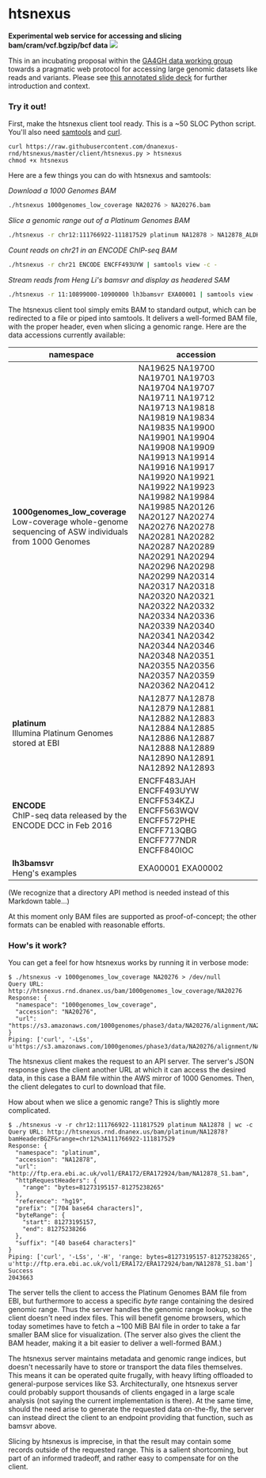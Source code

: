 # htsnexus

**Experimental web service for accessing and slicing bam/cram/vcf.bgzip/bcf data** <a href="https://travis-ci.org/dnanexus-rnd/htsnexus"><img src="https://travis-ci.org/dnanexus-rnd/htsnexus.svg?branch=master"/></a>

This in an incubating proposal within the [GA4GH data working group](http://ga4gh.org/) towards a pragmatic web protocol for accessing large genomic datasets like reads and variants. Please see [this annotated slide deck](https://docs.google.com/a/dnanexus.com/presentation/d/1iATx04kwPz9V8-x_S4-eXmUbHJQt-AkOu4BL_xaE2nc/edit?usp=sharing) for further introduction and context.

### Try it out!

First, make the htsnexus client tool ready. This is a ~50 SLOC Python script. You'll also need [samtools](http://www.htslib.org/) and [curl](https://curl.haxx.se/).

```
curl https://raw.githubusercontent.com/dnanexus-rnd/htsnexus/master/client/htsnexus.py > htsnexus
chmod +x htsnexus
```

Here are a few things you can do with htsnexus and samtools:

*Download a 1000 Genomes BAM*
```bash
./htsnexus 1000genomes_low_coverage NA20276 > NA20276.bam
```

*Slice a genomic range out of a Platinum Genomes BAM*

```bash
./htsnexus -r chr12:111766922-111817529 platinum NA12878 > NA12878_ALDH2.bam
```

*Count reads on chr21 in an ENCODE ChIP-seq BAM*

```bash
./htsnexus -r chr21 ENCODE ENCFF493UYW | samtools view -c -
```

*Stream reads from Heng Li's bamsvr and display as headered SAM*

```bash
./htsnexus -r 11:10899000-10900000 lh3bamsvr EXA00001 | samtools view -h - | less -S
```

The htsnexus client tool simply emits BAM to standard output, which can be redirected to a file or piped into samtools. It delivers a well-formed BAM file, with the proper header, even when slicing a genomic range. Here are the data accessions currently available:

| namespace | accession |
| --- | --- |
| **1000genomes_low_coverage** <br/> Low-coverage whole-genome sequencing of ASW individuals from 1000 Genomes | NA19625 NA19700 NA19701 NA19703 NA19704 NA19707 NA19711 NA19712 NA19713 NA19818 NA19819 NA19834 NA19835 NA19900 NA19901 NA19904 NA19908 NA19909 NA19913 NA19914 NA19916 NA19917 NA19920 NA19921 NA19922 NA19923 NA19982 NA19984 NA19985 NA20126 NA20127 NA20274 NA20276 NA20278 NA20281 NA20282 NA20287 NA20289 NA20291 NA20294 NA20296 NA20298 NA20299 NA20314 NA20317 NA20318 NA20320 NA20321 NA20322 NA20332 NA20334 NA20336 NA20339 NA20340 NA20341 NA20342 NA20344 NA20346 NA20348 NA20351 NA20355 NA20356 NA20357 NA20359 NA20362 NA20412 |
| **platinum** <br/> Illumina Platinum Genomes stored at EBI | NA12877 NA12878 NA12879 NA12881 NA12882 NA12883 NA12884 NA12885 NA12886 NA12887 NA12888 NA12889 NA12890 NA12891 NA12892 NA12893 |
| **ENCODE** <br/> ChIP-seq data released by the ENCODE DCC in Feb 2016 | ENCFF483JAH ENCFF493UYW ENCFF534KZJ ENCFF563WQV ENCFF572PHE ENCFF713QBG ENCFF777NDR ENCFF840IOC |
| **lh3bamsvr** <br/> Heng's examples | EXA00001 EXA00002 |

(We recognize that a directory API method is needed instead of this Markdown table...)

At this moment only BAM files are supported as proof-of-concept; the other formats can be enabled with reasonable efforts.

### How's it work?

You can get a feel for how htsnexus works by running it in verbose mode:

```
$ ./htsnexus -v 1000genomes_low_coverage NA20276 > /dev/null
Query URL: http://htsnexus.rnd.dnanex.us/bam/1000genomes_low_coverage/NA20276
Response: {
  "namespace": "1000genomes_low_coverage",
  "accession": "NA20276",
  "url": "https://s3.amazonaws.com/1000genomes/phase3/data/NA20276/alignment/NA20276.mapped.ILLUMINA.bwa.ASW.low_coverage.20120522.bam"
}
Piping: ['curl', '-LSs', u'https://s3.amazonaws.com/1000genomes/phase3/data/NA20276/alignment/NA20276.mapped.ILLUMINA.bwa.ASW.low_coverage.20120522.bam']
```

The htsnexus client makes the request to an API server. The server's JSON response gives the client another URL at which it can access the desired data, in this case a BAM file within the AWS mirror of 1000 Genomes. Then, the client delegates to curl to download that file.

How about when we slice a genomic range? This is slightly more complicated.

```
$ ./htsnexus -v -r chr12:111766922-111817529 platinum NA12878 | wc -c
Query URL: http://htsnexus.rnd.dnanex.us/bam/platinum/NA12878?bamHeaderBGZF&range=chr12%3A111766922-111817529
Response: {
  "namespace": "platinum",
  "accession": "NA12878",
  "url": "http://ftp.era.ebi.ac.uk/vol1/ERA172/ERA172924/bam/NA12878_S1.bam",
  "httpRequestHeaders": {
    "range": "bytes=81273195157-81275238265"
  },
  "reference": "hg19",
  "prefix": "[704 base64 characters]",
  "byteRange": {
    "start": 81273195157,
    "end": 81275238266
  },
  "suffix": "[40 base64 characters]"
}
Piping: ['curl', '-LSs', '-H', 'range: bytes=81273195157-81275238265', u'http://ftp.era.ebi.ac.uk/vol1/ERA172/ERA172924/bam/NA12878_S1.bam']
Success
2043663
```

The server tells the client to access the Platinum Genomes BAM file from EBI, but furthermore to access a specific *byte* range containing the desired genomic range. Thus the server handles the genomic range lookup, so the client doesn't need index files. This will benefit genome browsers, which today sometimes have to fetch a ~100 MiB BAI file in order to take a far smaller BAM slice for visualization. (The server also gives the client the BAM header, making it a bit easier to deliver a well-formed BAM.)

The htsnexus server maintains metadata and genomic range indices, but doesn't necessarily have to store or transport the data files themselves. This means it can be operated quite frugally, with heavy lifting offloaded to general-purpose services like S3. Architecturally, one htsnexus server could probably support thousands of clients engaged in a large scale analysis (not saying the current implementation is there). At the same time, should the need arise to generate the requested data on-the-fly, the server can instead direct the client to an endpoint providing that function, such as bamsvr above.

Slicing by htsnexus is imprecise, in that the result may contain some records outside of the requested range. This is a salient shortcoming, but part of an informed tradeoff, and rather easy to compensate for on the client.
